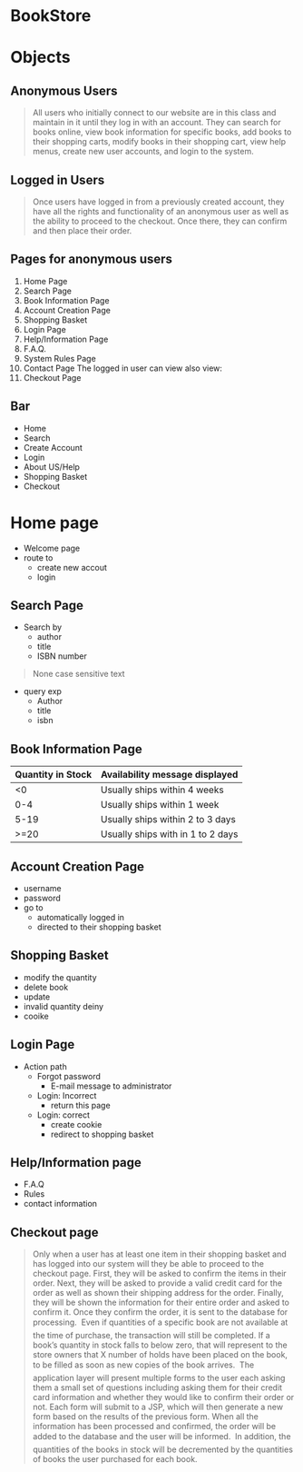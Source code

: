 # BookStore

# Objects

## Anonymous Users

> All users who initially connect to our website are in this class and maintain in it until they log in with an account. They can search for books online, view book information for specific books, add books to their shopping carts, modify books in their shopping cart, view help menus, create new user accounts, and login to the system.

## Logged in Users

> Once users have logged in from a previously created account, they have all the rights and functionality of an anonymous user as well as the ability to proceed to the checkout. Once there, they can confirm and then place their order.

## Pages for anonymous users


1. Home Page 
2. Search Page 
3. Book Information Page 
4. Account Creation Page 
5. Shopping Basket 
6. Login Page 
7. Help/Information Page 
8. F.A.Q. 
9. System Rules Page 
10. Contact Page The logged in user can view also view: 
11. Checkout Page

## Bar

* Home
* Search
* Create Account
* Login
* About US/Help
* Shopping Basket
* Checkout

# Home page

* Welcome page
* route to 
  * create new accout
  * login

## Search Page

* Search by
  * author 
  * title 
  * ISBN number

> None case sensitive text

* query exp
  * Author
  * title
  * isbn

## Book Information Page

| Quantity in Stock | Availability message displayed    |
| ----------------- | --------------------------------- |
| <0                | Usually ships within 4 weeks      |
| 0-4               | Usually ships within 1 week       |
| 5-19              | Usually ships within 2 to 3 days  |
| >=20              | Usually ships with in 1 to 2 days |

## Account Creation Page

* username
* password
* go to 
  * automatically logged in 
  * directed to their shopping basket

## Shopping Basket

* modify the quantity
* delete book
* update
* invalid quantity deiny
* cooike

## Login Page

* Action path
  * Forgot password
    * E-mail message to administrator
  * Login: Incorrect
    * return this page
  * Login: correct
    * create cookie
    * redirect to shopping basket

## Help/Information page

* F.A.Q
* Rules
* contact information

## Checkout page

> Only when a user has at least one item in their shopping basket and has logged into our system will they be able to proceed to the checkout page. First, they will be asked to confirm the items in their order. Next, they will be asked to provide a valid credit card for the order as well as shown their shipping address for the order. Finally, they will be shown the information for their entire order and asked to confirm it. Once they confirm the order, it is sent to the database for processing.  Even if quantities of a specific book are not available at the time of purchase, the transaction will still be completed. If a book’s quantity in stock falls to below zero, that will represent to the store owners that X number of holds have been placed on the book, to be filled as soon as new copies of the book arrives.  The application layer will present multiple forms to the user each asking them a small set of questions including asking them for their credit card information and whether they would like to confirm their order or not. Each form will submit to a JSP, which will then generate a new form based on the results of the previous form. When all the information has been processed and confirmed, the order will be added to the database and the user will be informed.  In addition, the quantities of the books in stock will be decremented by the quantities of books the user purchased for each book. 

